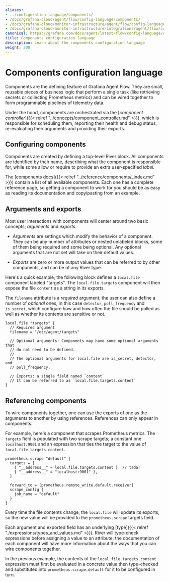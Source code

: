 ```yaml
---
aliases:
- ../configuration-language/components/
- /docs/grafana-cloud/agent/flow/config-language/components/
- /docs/grafana-cloud/monitor-infrastructure/agent/flow/config-language/components/
- /docs/grafana-cloud/monitor-infrastructure/integrations/agent/flow/config-language/components/
canonical: https://grafana.com/docs/agent/latest/flow/config-language/components/
title: Components configuration language
description: Learn about the components configuration language
weight: 300
---
```


# Components configuration language
Components are the defining feature of Grafana Agent Flow. They are small,
reusable pieces of business logic that perform a single task (like retrieving
secrets or collecting Prometheus metrics) and can be wired together to form
programmable pipelines of telemetry data.

Under the hood, components are orchestrated via the [_component
controller_]({{< relref "../concepts/component_controller.md" >}}), which is
responsible for scheduling them, reporting their health and debug status,
re-evaluating their arguments and providing their exports.

## Configuring components
Components are created by defining a top-level River block. All components
are identified by their name, describing what the component is responsible for,
while some allow or require to provide an extra user-specified _label_.

The [components docs]({{< relref "../reference/components/_index.md" >}}) contain a list
of all available components. Each one has a complete reference page, so getting
a component to work for you should be as easy as reading its documentation and
copy/pasting from an example.

## Arguments and exports
Most user interactions with components will center around two basic concepts;
_arguments_ and _exports_.

* _Arguments_ are settings which modify the behavior of a component. They can
 be any number of attributes or nested unlabeled blocks, some of them being
required and some being optional. Any optional arguments that are not set will
take on their default values.

* _Exports_ are zero or more output values that can be referred to by other
  components, and can be of any River type.

Here's a quick example; the following block defines a `local.file` component
labeled "targets". The `local.file.targets` component will then expose the
file `content` as a string in its exports.

The `filename` attribute is a _required_ argument; the user can also define a
number of _optional_ ones, in this case `detector`, `poll_frequency` and
`is_secret`, which configure how and how often the file should be polled
as well as whether its contents are sensitive or not.

```river
local.file "targets" {
  // Required argument
  filename = "/etc/agent/targets"

  // Optional arguments: Components may have some optional arguments that
  // do not need to be defined.
  //
  // The optional arguments for local.file are is_secret, detector, and
  // poll_frequency.

  // Exports: a single field named `content`
  // It can be referred to as `local.file.targets.content`
}
```

## Referencing components
To wire components together, one can use the exports of one as the arguments
to another by using references. References can only appear in components.

For example, here's a component that scrapes Prometheus metrics. The `targets`
field is populated with two scrape targets; a constant one `localhost:9001` and
an expression that ties the target to the value of
`local.file.targets.content`.

```river
prometheus.scrape "default" {
  targets = [
    { "__address__" = local.file.targets.content }, // tada!
    { "__address__" = "localhost:9001" },
  ]

  forward_to = [prometheus.remote_write.default.receiver]
  scrape_config {
    job_name = "default"
  }
}
```

Every time the file contents change, the `local.file` will update its exports,
so the new value will be provided to the `prometheus.scrape` targets field.

Each argument and exported field has an underlying [type]({{< relref "./expressions/types_and_values.md" >}}).
River will type-check expressions before assigning a value to an attribute; the
documentation of each component will have more information about the ways that
you can wire components together.

In the previous example, the contents of the `local.file.targets.content`
expression must first be evaluated in a concrete value then type-checked and
substituted into `prometheus.scrape.default` for it to be configured in turn.
